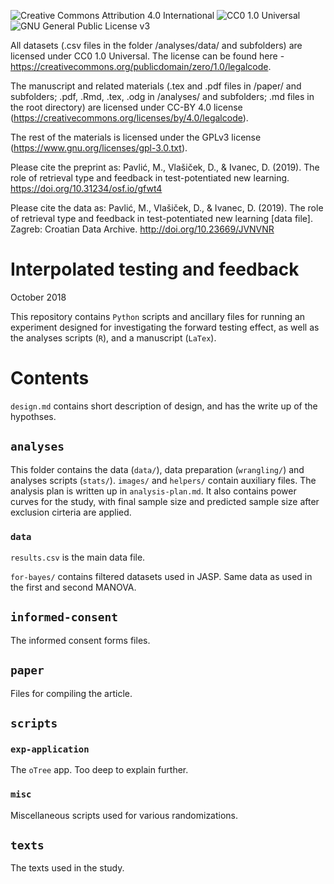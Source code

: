 ![](https://i.creativecommons.org/l/by/4.0/88x31.png "Creative Commons Attribution 4.0 International")
![](http://i.creativecommons.org/p/zero/1.0/88x31.png "CC0 1.0 Universal")
![](https://www.gnu.org/graphics/gplv3-127x51.png "GNU General Public License v3")

All datasets (.csv files in the folder /analyses/data/ and subfolders) are licensed under CC0 1.0 Universal.
The license can be found here - https://creativecommons.org/publicdomain/zero/1.0/legalcode.

The manuscript and related materials (.tex and .pdf files in /paper/ and subfolders; .pdf, .Rmd, .tex, .odg in
/analyses/ and subfolders; .md files in the root directory) are licensed under CC-BY 4.0 license
(https://creativecommons.org/licenses/by/4.0/legalcode).

The rest of the materials is licensed under the GPLv3 license (https://www.gnu.org/licenses/gpl-3.0.txt).

Please cite the preprint as: Pavlić, M., Vlašiček, D., & Ivanec, D. (2019). The role of retrieval type and feedback in test-potentiated new learning. https://doi.org/10.31234/osf.io/gfwt4

Please cite the data as: Pavlić, M., Vlašiček, D., & Ivanec, D.
(2019). The role of retrieval type and feedback in test-potentiated new
learning [data file]. Zagreb: Croatian Data Archive.
http://doi.org/10.23669/JVNVNR

# Interpolated testing and feedback

October 2018


This repository contains `Python` scripts and ancillary files for running an 
experiment designed for investigating the forward testing effect, as well as the
analyses scripts (`R`), and a manuscript (`LaTex`).

# Contents

`design.md` contains short description of design, and has the write up of the
hypothses.

## `analyses`

This folder contains the data (`data/`), data preparation (`wrangling/`) and
analyses scripts (`stats/`). `images/` and `helpers/` contain auxiliary files.
The analysis plan is written up in `analysis-plan.md`. It also contains power
curves for the study, with final sample size and predicted sample size after
exclusion cirteria are applied.

### `data`

`results.csv` is the main data file.

`for-bayes/` contains filtered datasets used in JASP. Same data as used in the
first and second MANOVA.

## `informed-consent`

The informed consent forms files.

## `paper`

Files for compiling the article.

## `scripts`

### `exp-application`

The `oTree` app. Too deep to explain further.

### `misc`

Miscellaneous scripts used for various randomizations.

## `texts`

The texts used in the study.
